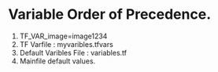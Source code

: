 # Variable Order of Precedence.

1. TF_VAR_image=image1234
2. TF Varfile  : myvaribles.tfvars
3. Default Varibles File : variables.tf
4. Mainfile default values. 
